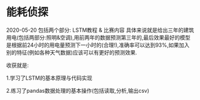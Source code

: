 # 能耗侦探
2020-05-20
包括两个部分: LSTM教程 & 比赛内容
具体来说就是给出三年的建筑用电(包括两部分:照明&空调),用前两年的数据预测第三年的,最后效果最好的模型是根据前24小时的用电量预测下一小时的(合理!),准确率可以达到93%,如果加入别的特征(例如各种天气数据)应该可以有更好的预测效果.

收获就是:

1.学习了LSTM的基本原理与代码实现 

2.练习了pandas数据处理的基本操作(包括读取,分析,输出csv)
